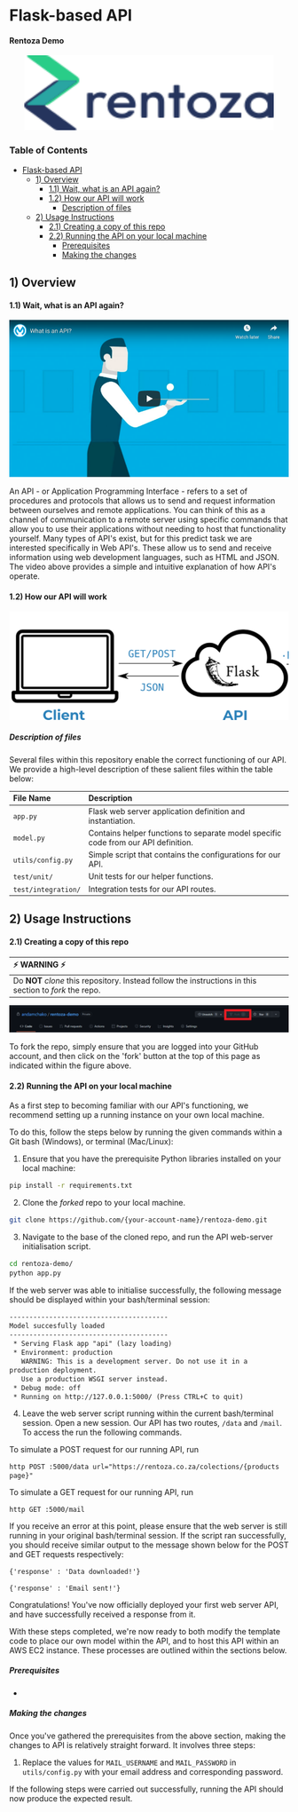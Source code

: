 # Flask-based API
#### Rentoza Demo
<center><img src=assets/images/rentoza_140x@2x.png width="450"/></center>

### Table of Contents

- [Flask-based API](#flask-based-model-api)
  * [1) Overview](#1-overview)
      - [1.1) Wait, what is an API again?](#11-wait-what-is-an-api-again)
      - [1.2) How our API will work](#12-how-our-api-will-work)
        * [Description of files](#description-of-files)
  * [2) Usage Instructions](#2-usage-instructions)
      - [2.1) Creating a copy of this repo](#21-creating-a-copy-of-this-repo)
      - [2.2) Running the API on your local machine](#22-running-the-api-on-your-local-machine)
        * [Prerequisites](#prerequisites)
        * [Making the changes](#making-the-changes)
      

## 1) Overview


#### 1.1) Wait, what is an API again?

[![What is an API](assets/images/What_is_an_API.png)](https://youtu.be/s7wmiS2mSXY)

An API - or Application Programming Interface - refers to a set of procedures and protocols that allows us to send and request information between ourselves and remote applications. You can think of this as a channel of communication to a remote server using specific commands that allow you to use their applications without needing to host that functionality yourself. Many types of API's exist, but for this predict task we are interested specifically in Web API's. These allow us to send and receive information using web development languages, such as HTML and JSON. The video above provides a simple and intuitive explanation of how API's operate.

#### 1.2) How our API will work
![What is an API](assets/images/API.png)

##### Description of files

Several files within this repository enable the correct functioning of our API. We provide a high-level description of these salient files within the table below:

| File Name           | Description                                                                        |
|:--------------------|:-----------------------------------------------------------------------------------|
| `app.py`            | Flask web server application definition and instantiation.                         |
| `model.py`          | Contains helper functions to separate model specific code from our API definition. |
| `utils/config.py`   | Simple script that contains the configurations for our API.                        |
| `test/unit/`        | Unit tests for our helper functions.                                               |
| `test/integration/` | Integration tests for our API routes.                                              |

## 2) Usage Instructions

#### 2.1) Creating a copy of this repo

| :zap: WARNING :zap:                                                                                     |
|:--------------------------------------------------------------------------------------------------------|
| Do **NOT** *clone* this repository. Instead follow the instructions in this section to *fork* the repo. |


![Fork Repo](assets/images/fork.png)  

To fork the repo, simply ensure that you are logged into your GitHub account, and then click on the 'fork' button at the top of this page as indicated within the figure above.


#### 2.2) Running the API on your local machine

As a first step to becoming familiar with our API's functioning, we recommend setting up a running instance on your own local machine.

To do this, follow the steps below by running the given commands within a Git bash (Windows), or terminal (Mac/Linux):

 1. Ensure that you have the prerequisite Python libraries installed on your local machine:

 ```bash
 pip install -r requirements.txt
 ```

 2. Clone the *forked* repo to your local machine.

 ```bash
 git clone https://github.com/{your-account-name}/rentoza-demo.git
 ```  

 3. Navigate to the base of the cloned repo, and run the API web-server initialisation script.

 ```bash
 cd rentoza-demo/
 python app.py
 ```

 If the web server was able to initialise successfully, the following message should be displayed within your bash/terminal session:

```
----------------------------------------
Model succesfully loaded
----------------------------------------
 * Serving Flask app "api" (lazy loading)
 * Environment: production
   WARNING: This is a development server. Do not use it in a production deployment.
   Use a production WSGI server instead.
 * Debug mode: off
 * Running on http://127.0.0.1:5000/ (Press CTRL+C to quit)
```

4. Leave the web server script running within the current bash/terminal session. Open a new session. Our API has two routes, ```/data``` and ```/mail```. To access the run the following commands.

To simulate a POST request for our running API, run
```
http POST :5000/data url="https://rentoza.co.za/colections/{products page}"
```

To simulate a GET request for our running API, run
```
http GET :5000/mail
```

If you receive an error at this point, please ensure that the web server is still running in your original bash/terminal session. If the script ran successfully, you should receive similar output to the message shown below for the POST and GET requests respectively:

```
{'response' : 'Data downloaded!'}
```
```
{'response' : 'Email sent!'}
```

Congratulations! You've now officially deployed your first web server API, and have successfully received a response from it.

With these steps completed, we're now ready to both modify the template code to place our own model within the API, and to host this API within an AWS EC2 instance. These processes are outlined within the sections below.  


##### Prerequisites

 - 

##### Making the changes

Once you've gathered the prerequisites from the above section, making the changes to API is relatively straight forward. It involves three steps:

1. Replace the values for `MAIL_USERNAME` and `MAIL_PASSWORD` in `utils/config.py` with your email address and corresponding password.

If the following steps were carried out successfully, running the API should now produce the expected result.  

